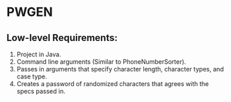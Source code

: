 # PWGEN

## Low-level Requirements:

1. Project in Java. 
2. Command line arguments (Similar to PhoneNumberSorter).
3. Passes in arguments that specify character length, character types, and case type. 
4. Creates a password of randomized characters that agrees with the specs passed in.
